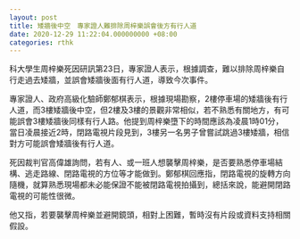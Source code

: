 ```yaml
---
layout: post
title: 矮牆後中空　專家證人難排除周梓樂誤會後方有行人道
date: 2020-12-29 11:22:04.000000000 +08:00
categories: rthk
---
```


科大學生周梓樂死因研訊第23日，專家證人表示，根據調查，難以排除周梓樂自行走過去矮牆，並誤會矮牆後面有行人道，導致今次事件。

專家證人、政府高級化驗師鄭郁棋表示，根據現場勘察，2樓停車場的矮牆後有行人道，而3樓矮牆後中空，但2樓及3樓的景觀非常相似，若不熟悉有關地方，有可能誤會3樓矮牆後同樣有行人路。他提到周梓樂墮下的時間應該為凌晨1時01分，當日凌晨接近2時，閉路電視片段見到，3樓另一名男子曾嘗試跳過3樓矮牆，相信對方可能誤會矮牆後有行人道。

死因裁判官高偉雄詢問，若有人、或一班人想襲擊周梓樂，是否要熟悉停車場結構、逃走路線、閉路電視的方位等才能做到。鄭郁棋回應指，閉路電視的旋轉方向隨機，就算熟悉現場都未必能保證不能被閉路電視拍攝到，總括來說，能避開閉路電視的可能性很微。

他又指，若要襲擊周梓樂並避開鏡頭，相對上困難，暫時沒有片段或資料支持相關假設。
